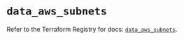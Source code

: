 # `data_aws_subnets`

Refer to the Terraform Registry for docs: [`data_aws_subnets`](https://registry.terraform.io/providers/hashicorp/aws/4.67.0/docs/data-sources/subnets).
